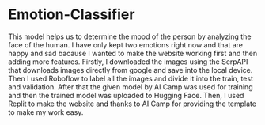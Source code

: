 # Emotion-Classifier

This model helps us to determine the mood of the person by analyzing the face of the human. I have only kept two emotions right now and that are happy and sad bacause I wanted to make the website working first and then adding more features. 
Firstly, I downloaded the images using the SerpAPI that downloads images directly from google and save into the local device. Then I used Roboflow to label all the images and divide it into the train, test and validation. After that the given model by AI Camp was used for training and then the trained model was uploaded to Hugging Face. Then, I used Replit to make the website and thanks to AI Camp for providing the template to make my work easy.

